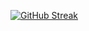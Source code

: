 
[![GitHub Streak](https://streak-stats.demolab.com/?user=Rupesh-cell&theme=dark)](https://git.io/streak-stats)
